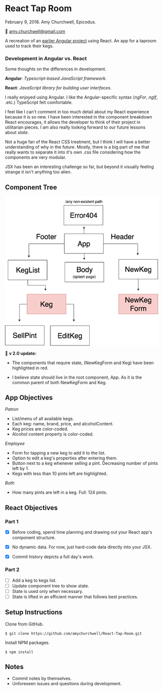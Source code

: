 # React Tap Room
February 9, 2018. Amy Churchwell, Epicodus.

:email: amy.churchwell@gmail.com

A recreation of an [earlier Angular project](https://github.com/amychurchwell/taproom) using React. An app for a taproom used to track their kegs.

### Development in Angular vs. React

Some thoughts on the differences in development.

**Angular**: _Typescript-based JavaScript framework._

**React**: _JavaScript library for building user interfaces._

I really enjoyed using Angular. I like the Angular-specific syntax (_ngFor_, _ngIf_, .etc.) TypeScript felt comfortable.

I feel like I can't comment in too much detail about my React experience because it is so new. I have been interested in the component breakdown React encourages, it allows the developer to think of their project in utilitarian pieces. I am also really looking forward to our future lessons about _state_.

Not a huge fan of the React CSS treatment, but I think I will have a better understanding of why in the future. Mostly, there is a big part of me that really wants to separate it into it's own .css file considering how the components are very modular.

JSX has been an interesting challenge so far, but beyond it visually feeling strange it isn't anything too alien.

## Component Tree

![component tree](https://raw.githubusercontent.com/amychurchwell/React-Tap-Room/master/src/assets/component_treev2.png)

:pushpin: **v 2.0 update:**

* The components that require state, (NewKegForm and Keg) have been highlighted in red.

* I believe state should live in the root component, App. As it is the common parent of both NewKegForm and Keg.


## App Objectives

_Patron_
* List/menu of all available kegs.
* Each keg: name, brand, price, and alcoholContent.
* Keg prices are color-coded.
* Alcohol content property is color-coded.

_Employee_

* Form for tapping a new keg to add it to the list.
* Option to edit a keg's properties after entering them.
* Button next to a keg whenever selling a pint. Decreasing number of pints left by 1.
* Kegs with less than 10 pints left are highlighted.

_Both_
* How many pints are left in a keg. Full: 124 pints.

## React Objectives

### Part 1

- [x] Before coding, spend time planning and drawing out your React app's component structure.

- [x] No dynamic data. For now, just hard-code data directly into your JSX.

- [x] Commit history depicts a full day's work.

### Part 2

- [ ] Add a keg to kegs list.
- [ ] Update component tree to show state.
- [ ] State is used only when necessary.
- [ ] State is lifted in an efficient manner that follows best practices.

## Setup Instructions

Clone from GitHub.
```
$ git clone https://github.com/amychurchwell/React-Tap-Room.git
```

Install NPM packages.
```
$ npm install
```

## Notes

* Commit notes by themselves.
* Unforeseen issues and questions during development.
